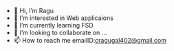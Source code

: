 - 👋 Hi, I’m Ragu
- 👀 I’m interested in Web applicaions
- 🌱 I’m currently learning FSD
- 💞️ I’m looking to collaborate on ...
- 📫 How to reach me emailID:cragugal402@gmail.com
